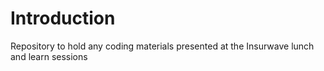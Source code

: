 # Introduction

Repository to hold any coding materials presented at the Insurwave lunch and learn sessions
